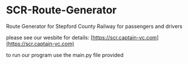 # SCR-Route-Generator
Route Generator for Stepford County Railway for passengers and drivers

please see our wesbite for details: [https://scr.captain-vc.com](https://scr.captain-vc.com)


to run our program use the main.py file provided